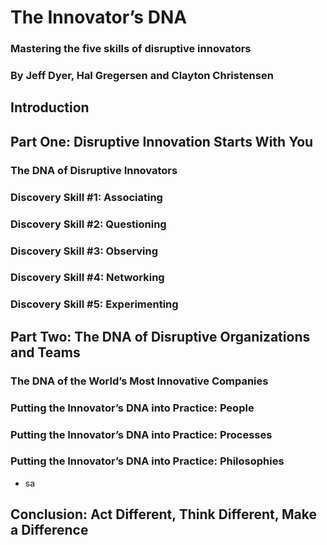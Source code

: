 # The Innovator’s DNA
### Mastering the five skills of disruptive innovators
### By Jeff Dyer, Hal Gregersen and Clayton Christensen

## Introduction

## Part One: Disruptive Innovation Starts With You

### The  DNA of Disruptive Innovators

### Discovery Skill #1: Associating

### Discovery Skill #2: Questioning

### Discovery Skill #3: Observing

### Discovery Skill #4: Networking

### Discovery Skill #5: Experimenting


## Part Two: The DNA of Disruptive Organizations and Teams

### The DNA of the World’s Most Innovative Companies

### Putting the Innovator’s DNA into Practice: People

### Putting the Innovator’s DNA into Practice: Processes

### Putting the Innovator’s DNA into Practice: Philosophies
- sa
## Conclusion: Act Different, Think Different, Make a Difference
